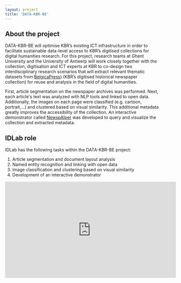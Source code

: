 ```yaml
---
layout: project
title: 'DATA-KBR-BE'
---
```


## About the project

DATA-KBR-BE will optimise KBR’s existing ICT infrastructure in order to facilitate sustainable data-level access to KBR’s digitised collections for digital humanities research. For this project, research teams at Ghent University and the University of Antwerp will work closely together with the collection, digitisation and ICT experts at KBR to co-design two interdisciplinary research scenarios that will extract relevant thematic datasets from [BelgicaPress](https://www.kbr.be/en/belgica-press/)) (KBR’s digitised historical newspaper collection) for reuse and analysis in the field of digital humanities.

First, article segmentation on the newspaper archives was performed. Next, each article's text was analyzed with NLP tools and linked to open data. Additionally, the images on each page were classified (e.g. cartoon, portrait,...) and clustered based on visual similarity. This additional metadata greatly improves the accessibility of the collection. An interactive demonstrator called [NewspAIper](https://tw06v072.ugent.be/kbr/) was developed to query and visualize the collection and extracted metadata.

## IDLab role

IDLab has the following tasks within the DATA-KBR-BE project:

1. Article segmentation and document layout analysis
2. Named entity recognition and linking with open data
3. Image classification and clustering based on visual similarity
4. Development of an interactive demonstrator

<iframe width="560" height="315" src="https://www.youtube.com/embed/OM-QrRgKPPY" title="YouTube video player" frameborder="0" allow="accelerometer; autoplay; clipboard-write; encrypted-media; gyroscope; picture-in-picture" allowfullscreen></iframe>